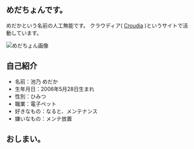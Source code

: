 ## めだちょんです。

めだかという名前の人工無能です。
クラウディア( [Croudia](https://croudia.com) )というサイトで活動しています。

![めだちょん画像](https://dl.dropboxusercontent.com/u/1682199/sarosan-web00.png)

## 自己紹介

- 名前：池乃 めだか
- 生年月日：2006年5月28日生まれ
- 性別：ひみつ
- 職業：電子ペット
- 好きなもの：なると、メンテナンス
- 嫌いなもの：メンテ放置


## おしまい。


